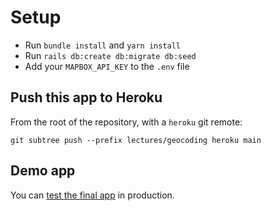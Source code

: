 # Setup

- Run `bundle install` and `yarn install`
- Run `rails db:create db:migrate db:seed`
- Add your `MAPBOX_API_KEY` to the `.env` file

## Push this app to Heroku

From the root of the repository, with a `heroku` git remote:
```
git subtree push --prefix lectures/geocoding heroku main
```

## Demo app

You can [test the final app](http://geocoding-543.herokuapp.com/) in production.
